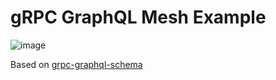 # gRPC GraphQL Mesh Example

![image](https://user-images.githubusercontent.com/20847995/79874820-7b776280-83f1-11ea-9dc8-866574b57b50.png)

Based on [grpc-graphql-schema](https://github.com/xanthous-tech/grpc-graphql-schema)
